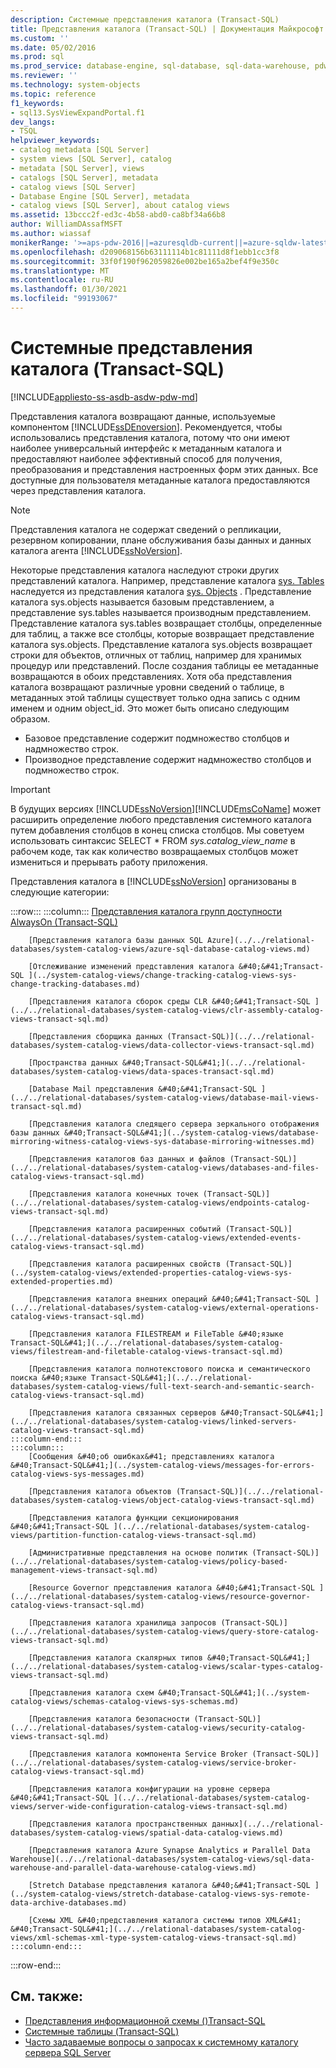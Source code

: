 ```yaml
---
description: Системные представления каталога (Transact-SQL)
title: Представления каталога (Transact-SQL) | Документация Майкрософт
ms.custom: ''
ms.date: 05/02/2016
ms.prod: sql
ms.prod_service: database-engine, sql-database, sql-data-warehouse, pdw
ms.reviewer: ''
ms.technology: system-objects
ms.topic: reference
f1_keywords:
- sql13.SysViewExpandPortal.f1
dev_langs:
- TSQL
helpviewer_keywords:
- catalog metadata [SQL Server]
- system views [SQL Server], catalog
- metadata [SQL Server], views
- catalogs [SQL Server], metadata
- catalog views [SQL Server]
- Database Engine [SQL Server], metadata
- catalog views [SQL Server], about catalog views
ms.assetid: 13bccc2f-ed3c-4b58-abd0-ca8bf34a66b8
author: WilliamDAssafMSFT
ms.author: wiassaf
monikerRange: '>=aps-pdw-2016||=azuresqldb-current||=azure-sqldw-latest||>=sql-server-2016||>=sql-server-linux-2017||=azuresqldb-mi-current'
ms.openlocfilehash: d209068156b63111114b1c81111d8f1ebb1cc3f8
ms.sourcegitcommit: 33f0f190f962059826e002be165a2bef4f9e350c
ms.translationtype: MT
ms.contentlocale: ru-RU
ms.lasthandoff: 01/30/2021
ms.locfileid: "99193067"
---
```

# <a name="system-catalog-views-transact-sql"></a>Системные представления каталога (Transact-SQL)

[!INCLUDE[appliesto-ss-asdb-asdw-pdw-md](../../includes/appliesto-ss-asdb-asdw-pdw-md.md)]

Представления каталога возвращают данные, используемые компонентом [!INCLUDE[ssDEnoversion](../../includes/ssdenoversion-md.md)]. Рекомендуется, чтобы использовались представления каталога, потому что они имеют наиболее универсальный интерфейс к метаданным каталога и предоставляют наиболее эффективный способ для получения, преобразования и представления настроенных форм этих данных. Все доступные для пользователя метаданные каталога предоставляются через представления каталога.

> [!NOTE]
> Представления каталога не содержат сведений о репликации, резервном копировании, плане обслуживания базы данных и данных каталога агента [!INCLUDE[ssNoVersion](../../includes/ssnoversion-md.md)].

 Некоторые представления каталога наследуют строки других представлений каталога. Например, представление каталога [sys. Tables](../../relational-databases/system-catalog-views/sys-tables-transact-sql.md) наследуется из представления каталога [sys. Objects](../../relational-databases/system-catalog-views/sys-objects-transact-sql.md) . Представление каталога sys.objects называется базовым представлением, а представление sys.tables называется производным представлением. Представление каталога sys.tables возвращает столбцы, определенные для таблиц, а также все столбцы, которые возвращает представление каталога sys.objects. Представление каталога sys.objects возвращает строки для объектов, отличных от таблиц, например для хранимых процедур или представлений. После создания таблицы ее метаданные возвращаются в обоих представлениях. Хотя оба представления каталога возвращают различные уровни сведений о таблице, в метаданных этой таблицы существует только одна запись с одним именем и одним object_id. Это может быть описано следующим образом.

- Базовое представление содержит подмножество столбцов и надмножество строк.
- Производное представление содержит надмножество столбцов и подмножество строк.

> [!IMPORTANT]
> В будущих версиях [!INCLUDE[ssNoVersion](../../includes/ssnoversion-md.md)][!INCLUDE[msCoName](../../includes/msconame-md.md)] может расширить определение любого представления системного каталога путем добавления столбцов в конец списка столбцов. Мы советуем использовать синтаксис SELECT \* FROM *sys.catalog_view_name* в рабочем коде, так как количество возвращаемых столбцов может измениться и прерывать работу приложения.

Представления каталога в [!INCLUDE[ssNoVersion](../../includes/ssnoversion-md.md)] организованы в следующие категории:

:::row:::
    :::column:::
        [Представления каталога групп доступности AlwaysOn (Transact-SQL)](../../relational-databases/system-catalog-views/always-on-availability-groups-catalog-views-transact-sql.md)
        
        [Представления каталога базы данных SQL Azure](../../relational-databases/system-catalog-views/azure-sql-database-catalog-views.md)
        
        [Отслеживание изменений представления каталога &#40;&#41;Transact-SQL ](../system-catalog-views/change-tracking-catalog-views-sys-change-tracking-databases.md)
        
        [Представления каталога сборок среды CLR &#40;&#41;Transact-SQL ](../../relational-databases/system-catalog-views/clr-assembly-catalog-views-transact-sql.md)
        
        [Представления сборщика данных (Transact-SQL)](../../relational-databases/system-catalog-views/data-collector-views-transact-sql.md)
        
        [Пространства данных &#40;Transact-SQL&#41;](../../relational-databases/system-catalog-views/data-spaces-transact-sql.md)
        
        [Database Mail представления &#40;&#41;Transact-SQL ](../../relational-databases/system-catalog-views/database-mail-views-transact-sql.md)
        
        [Представления каталога следящего сервера зеркального отображения базы данных &#40;Transact-SQL&#41;](../system-catalog-views/database-mirroring-witness-catalog-views-sys-database-mirroring-witnesses.md)
        
        [Представления каталогов баз данных и файлов (Transact-SQL)](../../relational-databases/system-catalog-views/databases-and-files-catalog-views-transact-sql.md)
        
        [Представления каталога конечных точек (Transact-SQL)](../../relational-databases/system-catalog-views/endpoints-catalog-views-transact-sql.md)
        
        [Представления каталога расширенных событий (Transact-SQL)](../../relational-databases/system-catalog-views/extended-events-catalog-views-transact-sql.md)
        
        [Представления каталога расширенных свойств (Transact-SQL)](../system-catalog-views/extended-properties-catalog-views-sys-extended-properties.md)
        
        [Представления каталога внешних операций &#40;&#41;Transact-SQL ](../../relational-databases/system-catalog-views/external-operations-catalog-views-transact-sql.md)
        
        [Представления каталога FILESTREAM и FileTable &#40;языке Transact-SQL&#41;](../../relational-databases/system-catalog-views/filestream-and-filetable-catalog-views-transact-sql.md)
        
        [Представления каталога полнотекстового поиска и семантического поиска &#40;языке Transact-SQL&#41;](../../relational-databases/system-catalog-views/full-text-search-and-semantic-search-catalog-views-transact-sql.md)
        
        [Представления каталога связанных серверов &#40;Transact-SQL&#41;](../../relational-databases/system-catalog-views/linked-servers-catalog-views-transact-sql.md)
    :::column-end:::
    :::column:::
        [Сообщения &#40;об ошибках&#41; представлениях каталога &#40;Transact-SQL&#41;](../system-catalog-views/messages-for-errors-catalog-views-sys-messages.md)
        
        [Представления каталога объектов (Transact-SQL)](../../relational-databases/system-catalog-views/object-catalog-views-transact-sql.md)
        
        [Представления каталога функции секционирования &#40;&#41;Transact-SQL ](../../relational-databases/system-catalog-views/partition-function-catalog-views-transact-sql.md)
        
        [Административные представления на основе политик (Transact-SQL)](../../relational-databases/system-catalog-views/policy-based-management-views-transact-sql.md)
        
        [Resource Governor представления каталога &#40;&#41;Transact-SQL ](../../relational-databases/system-catalog-views/resource-governor-catalog-views-transact-sql.md)
        
        [Представления каталога хранилища запросов (Transact-SQL)](../../relational-databases/system-catalog-views/query-store-catalog-views-transact-sql.md)
        
        [Представления каталога скалярных типов &#40;Transact-SQL&#41;](../../relational-databases/system-catalog-views/scalar-types-catalog-views-transact-sql.md)
        
        [Представления каталога схем &#40;Transact-SQL&#41;](../system-catalog-views/schemas-catalog-views-sys-schemas.md)
        
        [Представления каталога безопасности (Transact-SQL)](../../relational-databases/system-catalog-views/security-catalog-views-transact-sql.md)
        
        [Представления каталога компонента Service Broker (Transact-SQL)](../../relational-databases/system-catalog-views/service-broker-catalog-views-transact-sql.md)
        
        [Представления каталога конфигурации на уровне сервера &#40;&#41;Transact-SQL ](../../relational-databases/system-catalog-views/server-wide-configuration-catalog-views-transact-sql.md)
        
        [Представления каталога пространственных данных](../../relational-databases/system-catalog-views/spatial-data-catalog-views.md)
        
        [Представления каталога Azure Synapse Analytics и Parallel Data Warehouse](../../relational-databases/system-catalog-views/sql-data-warehouse-and-parallel-data-warehouse-catalog-views.md)
        
        [Stretch Database представления каталога &#40;&#41;Transact-SQL ](../system-catalog-views/stretch-database-catalog-views-sys-remote-data-archive-databases.md)
        
        [Схемы XML &#40;представления каталога системы типов XML&#41; &#40;Transact-SQL&#41;](../../relational-databases/system-catalog-views/xml-schemas-xml-type-system-catalog-views-transact-sql.md)
    :::column-end:::
:::row-end:::

## <a name="see-also"></a>См. также:

- [Представления информационной схемы &#40;&#41;Transact-SQL ](../../relational-databases/system-information-schema-views/system-information-schema-views-transact-sql.md)
- [Системные таблицы (Transact-SQL)](../../relational-databases/system-tables/system-tables-transact-sql.md)
- [Часто задаваемые вопросы о запросах к системному каталогу сервера SQL Server](../../relational-databases/system-catalog-views/querying-the-sql-server-system-catalog-faq.md)
